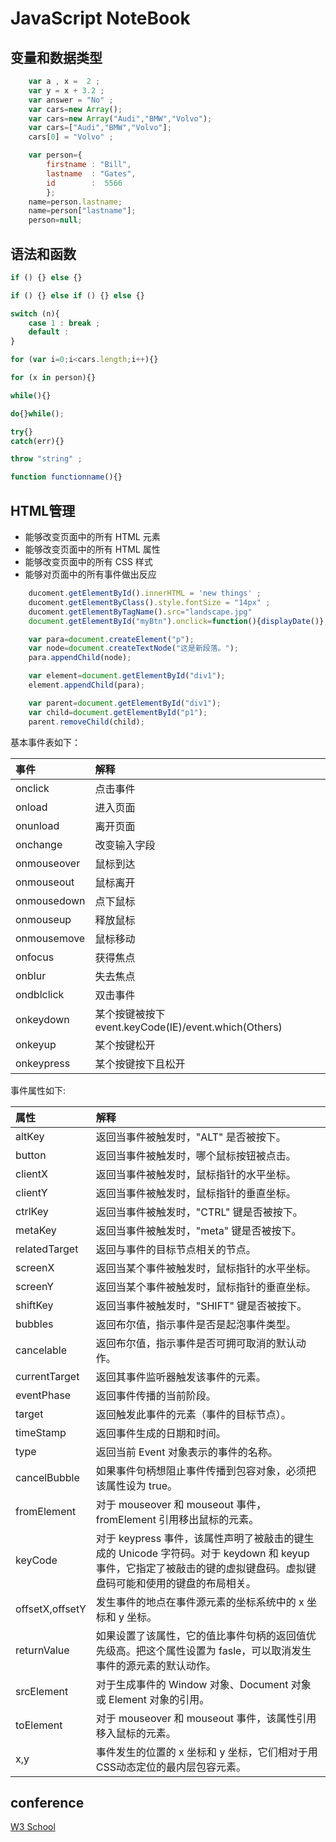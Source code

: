 # JavaScript NoteBook

## 变量和数据类型
```js
    var a , x =  2 ;
    var y = x + 3.2 ;
    var answer = "No" ;
    var cars=new Array();
    var cars=new Array("Audi","BMW","Volvo");
    var cars=["Audi","BMW","Volvo"];
    cars[0] = "Volvo" ;

    var person={
        firstname : "Bill",
        lastname  : "Gates",
        id        :  5566
        };
    name=person.lastname;
    name=person["lastname"];
    person=null;
```

## 语法和函数
```js
if () {} else {}

if () {} else if () {} else {}

switch (n){
    case 1 : break ;
    default :
}

for (var i=0;i<cars.length;i++){}

for (x in person){}

while(){}

do{}while();

try{}
catch(err){}

throw "string" ;

function functionname(){}

```

## HTML管理

* 能够改变页面中的所有 HTML 元素
* 能够改变页面中的所有 HTML 属性
* 能够改变页面中的所有 CSS 样式
* 能够对页面中的所有事件做出反应
```js
    ducoment.getElementById().innerHTML = 'new things' ;
    ducoment.getElementByClass().style.fontSize = "14px" ;
    ducoment.getElementByTagName().src="landscape.jpg"
    document.getElementById("myBtn").onclick=function(){displayDate()};

    var para=document.createElement("p");
    var node=document.createTextNode("这是新段落。");
    para.appendChild(node);

    var element=document.getElementById("div1");
    element.appendChild(para);

    var parent=document.getElementById("div1");
    var child=document.getElementById("p1");
    parent.removeChild(child);
```
基本事件表如下：

|事件|解释|
|:--|:--|
|onclick | 点击事件
|onload | 进入页面
|onunload | 离开页面
|onchange | 改变输入字段
|onmouseover | 鼠标到达
|onmouseout | 鼠标离开
|onmousedown | 点下鼠标
|onmouseup | 释放鼠标
|onmousemove | 鼠标移动
|onfocus | 获得焦点
|onblur | 失去焦点
|ondblclick | 双击事件
|onkeydown |  某个按键被按下 event.keyCode(IE)/event.which(Others)
|onkeyup | 某个按键松开
|onkeypress | 某个按键按下且松开

事件属性如下:

|属性|解释|
|:--|:--|
|altKey	|返回当事件被触发时，"ALT" 是否被按下。
|button	|返回当事件被触发时，哪个鼠标按钮被点击。
|clientX	|返回当事件被触发时，鼠标指针的水平坐标。
|clientY	|返回当事件被触发时，鼠标指针的垂直坐标。
|ctrlKey	|返回当事件被触发时，"CTRL" 键是否被按下。
|metaKey	|返回当事件被触发时，"meta" 键是否被按下。
|relatedTarget	|返回与事件的目标节点相关的节点。
|screenX	|返回当某个事件被触发时，鼠标指针的水平坐标。
|screenY	|返回当某个事件被触发时，鼠标指针的垂直坐标。
|shiftKey	|返回当事件被触发时，"SHIFT" 键是否被按下。
|bubbles	|返回布尔值，指示事件是否是起泡事件类型。
|cancelable	|返回布尔值，指示事件是否可拥可取消的默认动作。
|currentTarget	|返回其事件监听器触发该事件的元素。
|eventPhase	|返回事件传播的当前阶段。
|target	|返回触发此事件的元素（事件的目标节点）。
|timeStamp	|返回事件生成的日期和时间。
|type	|返回当前 Event 对象表示的事件的名称。
|cancelBubble	|如果事件句柄想阻止事件传播到包容对象，必须把该属性设为 true。
|fromElement	|对于 mouseover 和 mouseout 事件，fromElement 引用移出鼠标的元素。
|keyCode	|对于 keypress 事件，该属性声明了被敲击的键生成的 Unicode 字符码。对于 keydown 和 keyup 事件，它指定了被敲击的键的虚拟键盘码。虚拟键盘码可能和使用的键盘的布局相关。
|offsetX,offsetY	|发生事件的地点在事件源元素的坐标系统中的 x 坐标和 y 坐标。
|returnValue	|如果设置了该属性，它的值比事件句柄的返回值优先级高。把这个属性设置为 fasle，可以取消发生事件的源元素的默认动作。
|srcElement	|对于生成事件的 Window 对象、Document 对象或 Element 对象的引用。
|toElement	|对于 mouseover 和 mouseout 事件，该属性引用移入鼠标的元素。
|x,y	|事件发生的位置的 x 坐标和 y 坐标，它们相对于用CSS动态定位的最内层包容元素。

## conference

[W3 School](http://www.w3school.com.cn/js/js_intro.asp)
